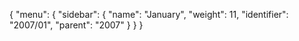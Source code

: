 {
  "menu": {
    "sidebar": {
      "name": "January",
      "weight": 11,
      "identifier": "2007/01",
      "parent": "2007"
    }
  }
}
